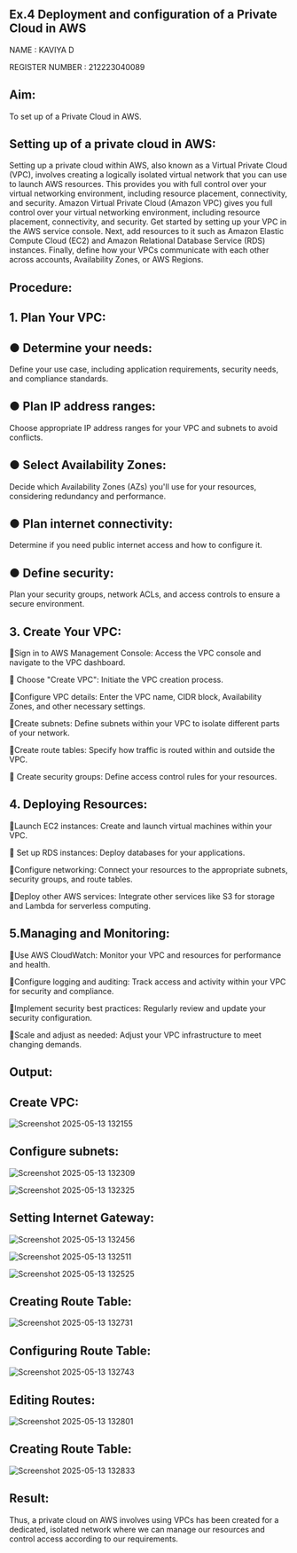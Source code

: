 
## Ex.4 Deployment and configuration of a Private Cloud  in AWS
NAME : KAVIYA D

REGISTER NUMBER : 212223040089


## Aim:
To set up of a Private Cloud  in AWS.

## Setting up of a private cloud in AWS:

Setting up a private cloud within AWS, also known as a Virtual Private Cloud (VPC),
involves creating a logically isolated virtual network that you can use to launch AWS
resources. This provides you with full control over your virtual networking environment,
including resource placement, connectivity, and security.
Amazon Virtual Private Cloud (Amazon VPC) gives you full control over your virtual
networking environment, including resource placement, connectivity, and security. Get
started by setting up your VPC in the AWS service console. Next, add resources to it such as
Amazon Elastic Compute Cloud (EC2) and Amazon Relational Database Service (RDS)
instances. Finally, define how your VPCs communicate with each other across accounts,
Availability Zones, or AWS Regions.

## Procedure:
## 1. Plan Your VPC:
## ● Determine your needs:
Define your use case, including application requirements, security needs, and
compliance standards.
## ● Plan IP address ranges:
Choose appropriate IP address ranges for your VPC and subnets to avoid conflicts.
## ● Select Availability Zones:
Decide which Availability Zones (AZs) you'll use for your resources, considering
redundancy and performance.
## ● Plan internet connectivity:
Determine if you need public internet access and how to configure it.
## ● Define security:
Plan your security groups, network ACLs, and access controls to ensure a secure
environment.

## 3. Create Your VPC:
Sign in to AWS Management Console: Access the VPC console and navigate to the VPC dashboard.


 Choose "Create VPC": Initiate the VPC creation process.


Configure VPC details: Enter the VPC name, CIDR block, Availability Zones, and other necessary settings.


Create subnets: Define subnets within your VPC to isolate different parts of your network.


Create route tables: Specify how traffic is routed within and outside the VPC.


 Create security groups: Define access control rules for your resources.

## 4. Deploying Resources:
Launch EC2 instances: Create and launch virtual machines within your VPC.


 Set up RDS instances: Deploy databases for your applications.


Configure networking: Connect your resources to the appropriate subnets, security
groups, and route tables.


Deploy other AWS services: Integrate other services like S3 for storage and Lambda for serverless computing.

## 5.Managing and Monitoring:
Use AWS CloudWatch: Monitor your VPC and resources for performance and
health.


Configure logging and auditing: Track access and activity within your VPC for
security and compliance.


Implement security best practices: Regularly review and update your security
configuration.


Scale and adjust as needed: Adjust your VPC infrastructure to meet changing
demands.

##  Output:

## Create VPC:

![Screenshot 2025-05-13 132155](https://github.com/user-attachments/assets/a97fd5ad-b36b-46c0-a049-25e9e9b9ade5)

## Configure subnets:

![Screenshot 2025-05-13 132309](https://github.com/user-attachments/assets/e418b198-4f05-4d26-8072-529dce5d904a)

![Screenshot 2025-05-13 132325](https://github.com/user-attachments/assets/77255511-c7b8-490e-a288-148e39f13e13)

## Setting Internet Gateway:

![Screenshot 2025-05-13 132456](https://github.com/user-attachments/assets/a68bd286-8101-4b4c-aef7-5d2be2c40ec2)

![Screenshot 2025-05-13 132511](https://github.com/user-attachments/assets/74252b1a-add0-47c1-b482-185e0ee263ba)

![Screenshot 2025-05-13 132525](https://github.com/user-attachments/assets/2be72b29-321a-498d-9994-856aa199e7c2)

## Creating Route Table:

![Screenshot 2025-05-13 132731](https://github.com/user-attachments/assets/ed8136ca-ff43-4627-9582-bb9a2c470a54)

## Configuring Route Table:

![Screenshot 2025-05-13 132743](https://github.com/user-attachments/assets/ee51f140-2bb4-4cfe-8d01-2ed65c6a4f2c)

## Editing Routes:

![Screenshot 2025-05-13 132801](https://github.com/user-attachments/assets/99d77a5f-95b7-4f70-889a-2795c53c8b0a)

## Creating Route Table:

![Screenshot 2025-05-13 132833](https://github.com/user-attachments/assets/bc81ab2e-3f62-4d72-b038-cbd939745206)

## Result:

Thus, a private cloud on AWS involves using VPCs has been created for  a dedicated, isolated network where we can manage our resources and control access according to our requirements.

